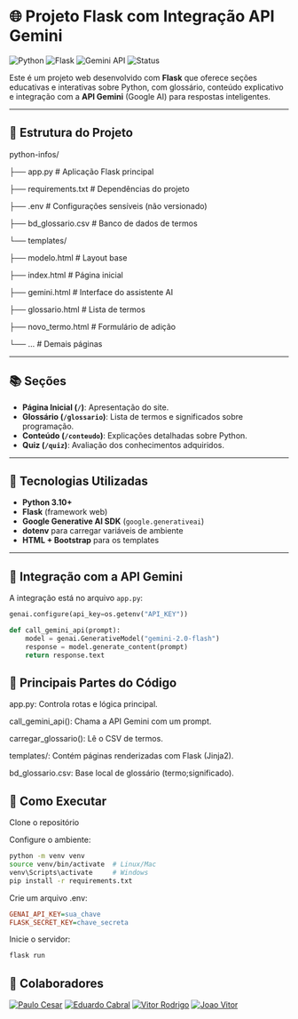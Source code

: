 # 🌐 Projeto Flask com Integração API Gemini

![Python](https://img.shields.io/badge/Python-3.10-blue?logo=python)
![Flask](https://img.shields.io/badge/Flask-2.x-lightgrey?logo=flask)
![Gemini API](https://img.shields.io/badge/Gemini-API-yellow?logo=google)
![Status](https://img.shields.io/badge/status-em%20desenvolvimento-orange)

Este é um projeto web desenvolvido com **Flask** que oferece seções educativas e interativas sobre Python, com glossário, conteúdo explicativo e integração com a **API Gemini** (Google AI) para respostas inteligentes.

---

## 📁 Estrutura do Projeto

python-infos/

├── app.py # Aplicação Flask principal

├── requirements.txt # Dependências do projeto

├── .env # Configurações sensíveis (não versionado)

├── bd_glossario.csv # Banco de dados de termos

└── templates/

  ├── modelo.html # Layout base

  ├── index.html # Página inicial

  ├── gemini.html # Interface do assistente AI

  ├── glossario.html # Lista de termos

  ├── novo_termo.html # Formulário de adição
  
  └── ... # Demais páginas


---

## 📚 Seções 

- **Página Inicial (`/`)**: Apresentação do site.
- **Glossário (`/glossario`)**: Lista de termos e significados sobre programação.
- **Conteúdo (`/conteudo`)**: Explicações detalhadas sobre Python.
- **Quiz (`/quiz`)**: Avaliação dos conhecimentos adquiridos.

---

## 🚀 Tecnologias Utilizadas

- **Python 3.10+**
- **Flask** (framework web)
- **Google Generative AI SDK** (`google.generativeai`)
- **dotenv** para carregar variáveis de ambiente
- **HTML + Bootstrap** para os templates

---

## 🤖 Integração com a API Gemini

A integração está no arquivo `app.py`:

```python
genai.configure(api_key=os.getenv("API_KEY"))

def call_gemini_api(prompt):
    model = genai.GenerativeModel("gemini-2.0-flash")
    response = model.generate_content(prompt)
    return response.text
```

## 🧩 Principais Partes do Código
app.py: Controla rotas e lógica principal.

call_gemini_api(): Chama a API Gemini com um prompt.

carregar_glossario(): Lê o CSV de termos.

templates/: Contém páginas renderizadas com Flask (Jinja2).

bd_glossario.csv: Base local de glossário (termo;significado).

## 🚀 Como Executar
Clone o repositório

Configure o ambiente:

```bash
python -m venv venv
source venv/bin/activate  # Linux/Mac
venv\Scripts\activate     # Windows
pip install -r requirements.txt
```
Crie um arquivo .env:
```ini
GENAI_API_KEY=sua_chave
FLASK_SECRET_KEY=chave_secreta
```

Inicie o servidor:
```bash
flask run
```

## 👥 Colaboradores

[![Paulo Cesar](https://img.shields.io/badge/GitHub-cesarmedeiros710-blue?logo=github)](https://github.com/cesarmedeiros710)  [![Eduardo Cabral](https://img.shields.io/badge/GitHub-duducabral-blue?logo=github)](https://github.com/duducabral)  [![Vitor Rodrigo](https://img.shields.io/badge/GitHub-vRodrigoDev-blue?logo=github)](https://github.com/vRodrigoDev)  [![Joao Vitor](https://img.shields.io/badge/GitHub-Joaovitorr777-blue?logo=github)](https://github.com/Joaovitorr777)
  
